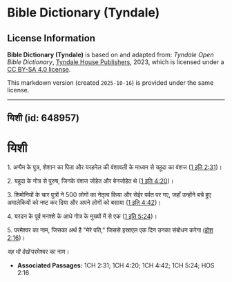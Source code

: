# Bible Dictionary (Tyndale)

## License Information

**Bible Dictionary (Tyndale)** is based on and adapted from: _Tyndale Open Bible Dictionary_, [Tyndale House Publishers](https://tyndaleopenresources.com/), 2023, which is licensed under a [CC BY-SA 4.0 license](https://creativecommons.org/licenses/by-sa/4.0/legalcode.en).

This markdown version (created `2025-10-16`) is provided under the same license.



--------------------------------

## यिशी (id: 648957)

यिशी
====

1\. अप्पैम के पुत्र, शेशान का पिता और यरहमेल की वंशावली के माध्यम से यहूदा का वंशज ([1 इति 2:31](https://ref.ly/1Chr2:31))।

2\. यहूदा के गोत्र से पुरुष, जिनके वंशज जोहेत और बेनजोहेत थे ([1 इति 4:20](https://ref.ly/1Chr4:20))।

3\. शिमोनियों के चार पुत्रों ने 500 लोगों का नेतृत्व किया और सेईर पर्वत पर गए, जहाँ उन्होंने बचे हुए अमालेकियों को नष्ट कर दिया और अपने लोगों को बसाया ([1 इति 4:42](https://ref.ly/1Chr4:42))।

4\. यरदन के पूर्व मनश्शे के आधे गोत्र के मुख्यों में से एक ([1 इति 5:24](https://ref.ly/1Chr5:24))।

5\. परमेश्वर का नाम, जिसका अर्थ है "मेरे पति," जिससे इस्राएल एक दिन उनका संबोधन करेगा ([होश 2:16](https://ref.ly/Hos2:16))।

*यह भी देखें* परमेश्वर का नाम।

* **Associated Passages:** 1CH 2:31; 1CH 4:20; 1CH 4:42; 1CH 5:24; HOS 2:16

